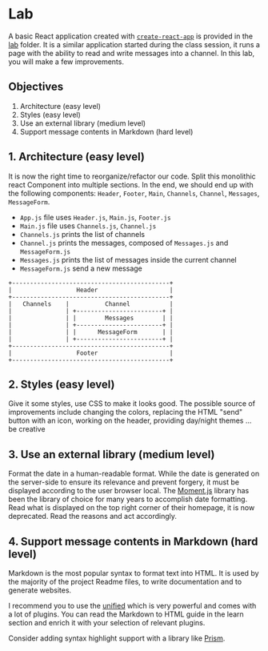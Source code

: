 
# Lab

A basic React application created with [`create-react-app`](https://create-react-app.dev/) is provided in the [lab](./lab) folder. It is a similar application started during the class session, it runs a page with the ability to read and write messages into a channel. In this lab, you will make a few improvements.

## Objectives

1. Architecture (easy level)
2. Styles (easy level)
3. Use an external library (medium level)
4. Support message contents in Markdown (hard level)

## 1. Architecture (easy level)

It is now the right time to reorganize/refactor our code. Split this monolithic
react Component into multiple sections. In the end, we should end up with the
following components: `Header`, `Footer`, `Main`, `Channels`, `Channel`,
`Messages`, `MessageForm`.

- `App.js` file uses `Header.js`, `Main.js`, `Footer.js`
- `Main.js` file uses `Channels.js`, `Channel.js`
- `Channels.js` prints the list of channels
- `Channel.js` prints the messages, composed of `Messages.js` and `MessageForm.js`
- `Messages.js` prints the list of messages inside the current channel
- `MessageForm.js` send a new message

```
+--------------------------------------------+
|                  Header                    |
+--------------------------------------------+
|   Channels    |          Channel           |
|               | +------------------------+ |
|               | |        Messages        | |
|               | +------------------------+ |
|               | |      MessageForm       | |
|               | +------------------------+ |
+--------------------------------------------+
|                  Footer                    |
+--------------------------------------------+
```

## 2. Styles (easy level)

Give it some styles, use CSS to make it looks good. The possible source of improvements include changing the colors, replacing the HTML "send" button with an icon, working on the header, providing day/night themes ... be creative

## 3. Use an external library (medium level)

Format the date in a human-readable format. While the date is generated on the server-side to ensure its relevance and prevent forgery, it must be displayed according to the user browser local. The [Moment.js](https://momentjs.com/) library has been the library of choice for many years to accomplish date formatting. Read what is displayed on the top right corner of their homepage, it is now deprecated. Read the reasons and act accordingly.

## 4. Support message contents in Markdown (hard level)

Markdown is the most popular syntax to format text into HTML. It is used by the majority of the project Readme files, to write documentation and to generate websites.

I recommend you to use the [unified](https://unifiedjs.com/) which is very powerful and comes with a lot of plugins. You can read the Markdown to HTML guide in the learn section and enrich it with your selection of relevant plugins.

Consider adding syntax highlight support with a library like [Prism](https://prismjs.com/).
